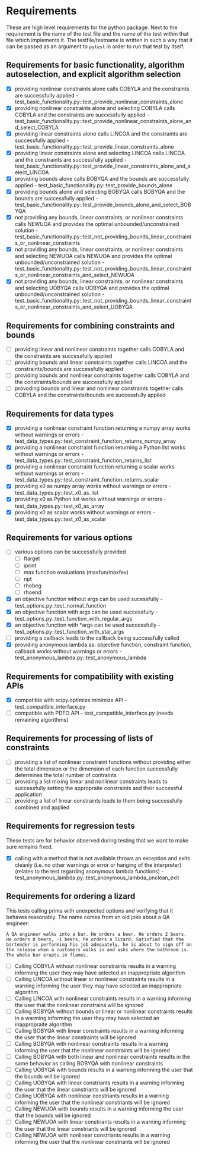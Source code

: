Requirements
==============

These are high level requirements for the python package. Next to the requirement is the name of the test file and the name of the test
within that file which implements it. The testfile/testname is written in such a way that it can be passed as an argument to `pytest` in
order to run that test by itself.


## Requirements for basic functionality, algorithm autoselection, and explicit algorithm selection
- [x] providing nonlinear constraints alone calls COBYLA and the constraints are successfully applied - test_basic_functionality.py::test_provide_nonlinear_constraints_alone
- [x] providing nonlinear constraints alone and selecting COBYLA calls COBYLA and the constraints are successfully applied - test_basic_functionality.py::test_provide_nonlinear_constraints_alone_and_select_COBYLA
- [x] providing linear constraints alone calls LINCOA and the constraints are successfully applied - test_basic_functionality.py::test_provide_linear_constraints_alone
- [x] providing linear constraints alone and selecting LINCOA calls LINCOA and the constraints are successfully applied - test_basic_functionality.py::test_provide_linear_constraints_alone_and_select_LINCOA
- [x] providing bounds alone calls BOBYQA and the bounds are successfully applied - test_basic_functionality.py::test_provide_bounds_alone
- [x] providing bounds alone and selecting BOBYQA calls BOBYQA and the bounds are successfully applied - test_basic_functionality.py::test_provide_bounds_alone_and_select_BOBYQA
- [x] not providing any bounds, linear constraints, or nonlinear constraints calls NEWUOA and provides the optimal unbounded/unconstrained solution - test_basic_functionality.py::test_not_providing_bounds_linear_constraints_or_nonlinear_constraints
- [x] not providing any bounds, linear constraints, or nonlinear constraints and selecting NEWUOA calls NEWUOA and provides the optimal unbounded/unconstrained solution - test_basic_functionality.py::test_not_providing_bounds_linear_constraints_or_nonlinear_constraints_and_select_NEWUOA
- [x] not providing any bounds, linear constraints, or nonlinear constraints and selecting UOBYQA calls UOBYQA and provides the optimal unbounded/unconstrained solution - test_basic_functionality.py::test_not_providing_bounds_linear_constraints_or_nonlinear_constraints_and_select_UOBYQA
## Requirements for combining constraints and bounds
- [ ] providing linear and nonlinear constraints together calls COBYLA and the constraints are successfully applied
- [ ] providing bounds and linear constraints together calls LINCOA and the constraints/bounds are successfully applied
- [ ] providing bounds and nonlinear constraints together calls COBYLA and the constraints/bounds are successfully applied
- [ ] provoding bounds and linear and nonlinear constraints together calls COBYLA and the constraints/bounds are successfully applied
## Requirements for data types
- [x] providing a nonlinear constraint function returning a numpy array works without warnings or errors - test_data_types.py::test_constraint_function_returns_numpy_array
- [x] providing a nonlinear constraint function returning a Python list works without warnings or errors - test_data_types.py::test_constraint_function_returns_list
- [x] providing a nonlinear constraint function returning a scalar works without warnings or errors - test_data_types.py::test_constraint_function_returns_scalar
- [x] providing x0 as numpy array works without warnings or errors - test_data_types.py::test_x0_as_list
- [x] providing x0 as Python list works without warnings or errors - test_data_types.py::test_x0_as_array
- [x] providing x0 as scalar works without warnings or errors - test_data_types.py::test_x0_as_scalar
## Requirements for various options
- [ ] various options can be successfully provided
  - [ ] ftarget
  - [ ] iprint
  - [ ] max function evaluations (maxfun/maxfev)
  - [ ] npt
  - [ ] rhobeg
  - [ ] rhoend
- [x] an objective function without args can be used sucessfully - test_options.py::test_normal_function
- [x] an objective function with args can be used successfully - test_options.py::test_function_with_regular_args
- [x] an objective function with *args can be used successfully - test_options.py::test_function_with_star_args
- [ ] providing a callback leads to the callback being successfully called
- [x] providing anonymous lambda as: objective function, constraint function, callback works without warnings or errors - test_anonymous_lambda.py::test_anonymous_lambda

## Requirements for compatibility with existing APIs
- [x] compatible with scipy.optimize.minimize API - test_compatible_interface.py
- [ ] compatible with PDFO API - test_compatible_interface.py (needs remaining algorithms)
## Requirements for processing of lists of constraints
- [ ] providing a list of nonlinear constraint functions without providing either the total dimension or the dimension of each function successfully determines the total number of contraints
- [ ] providing a list mixing linear and nonlinear constraints leads to successfully setting the appropraite constraints and their successful application
- [ ] providing a list of linear constraints leads to them being successfully combined and applied
## Requirements for regression tests
These tests are for behavior observed during testing that we want to make sure remains fixed.
- [x] calling with a method that is not available throws an exception and exits cleanly (i.e. no other warnings or error or hanging of the interpreter) (relates to the test regarding anonymous lambda functions) - test_anonymous_lambda.py::test_anonymous_lambda_unclean_exit
## Requirements for ordering a lizard
This tests calling prima with unexpected options and verifying that it behaves reasonably. The name comes from an old joke about a QA engineer:
    
    A QA engineer walks into a bar. He orders a beer. He orders 2 beers. He orders 0 beers, -1 beers, he orders a lizard. Satisfied that the bartender is performing his job adequately, he is about to sign off on the release when a customers walks in and asks where the bathroom is. The whole bar erupts in flames.

- [ ] Calling COBYLA without nonlinear constraints results in a warning informing the user they may have selected an inappropriate algorithm
- [ ] Calling LINCOA without linear or nonlinear constraints results in a warning informing the user they may have selected an inappropriate algorithm
- [ ] Calling LINCOA with nonlinear constraints results in a warning informing the user that the nonlinear constrains will be ignored
- [ ] Calling BOBYQA without bounds or linear or nonlinear constraints results in a warming informing the user they may have selected an inappropraite algorithm
- [ ] Calling BOBYQA with linear constraints results in a warning informing the user that the linear constraints will be ignored
- [ ] Calling BOBYQA with nonlinear constraints results in a warning informing the user that the nonlinear constraints will be ignored
- [ ] Calling BOBYQA with both linear and nonlinear constraints results in the same behavior as calling BOBYQA with nonlinear constraints
- [ ] Calling UOBYQA with bounds results in a warning informing the user that the bounds will be ignored
- [ ] Calling UOBYQA with linear constriants results in a warning informing the user that the linear constriants will be ignored
- [ ] Calling UOBYQA with nonlinear constriants results in a warning informing the user that the nonlinear constriants will be ignored
- [ ] Calling NEWUOA with bounds results in a warning informing the user that the bounds will be ignored
- [ ] Calling NEWUOA with linear constriants results in a warning informing the user that the linear constriants will be ignored
- [ ] Calling NEWUOA with nonlinear constriants results in a warning informing the user that the nonlinear constriants will be ignored
